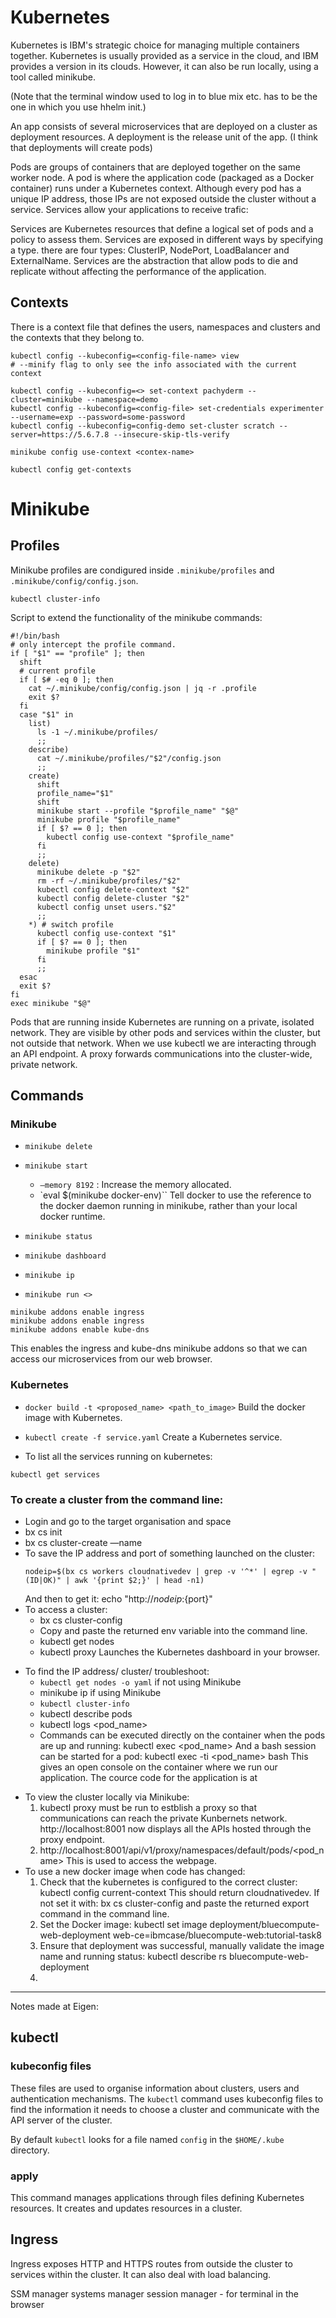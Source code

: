 # Kubernetes

Kubernetes is IBM's strategic choice for managing multiple containers together. Kubernetes is usually provided as a service in the cloud, and IBM provides a version in its clouds. However, it can also be run locally, using a tool called minikube.

(Note that the terminal window used to log in to blue mix etc. has to be the one in which you use hhelm init.)

An app consists of several microservices that are deployed on a cluster as deployment resources. A deployment is the release unit of the app. (I think that deployments will create pods)

Pods are groups of containers that are deployed together on the same worker node. A pod is where the application code (packaged as a Docker container) runs under a Kubernetes context. Although every pod has a unique IP address, those IPs are not exposed outside the cluster without a service. Services allow your applications to receive trafic:

Services are Kubernetes resources that define a logical set of pods and a policy to assess them. Services are exposed in different ways by specifying a type. there are four types: ClusterIP, NodePort, LoadBalancer and ExternalName. Services are the abstraction that allow pods to die and replicate without affecting the performance of the application.


## Contexts

There is a context file that defines the users, namespaces and clusters and the contexts that they belong to.

```
kubectl config --kubeconfig=<config-file-name> view 
# --minify flag to only see the info associated with the current context

kubectl config --kubeconfig=<> set-context pachyderm --cluster=minikube --namespace=demo
kubectl config --kubeconfig=<config-file> set-credentials experimenter --username=exp --password=some-password
kubectl config --kubeconfig=config-demo set-cluster scratch --server=https://5.6.7.8 --insecure-skip-tls-verify

minikube config use-context <contex-name>

kubectl config get-contexts
```

# Minikube

## Profiles

Minikube profiles are condigured inside `.minikube/profiles` and `.minikube/config/config.json`.

```
kubectl cluster-info
```

Script to extend the functionality of the minikube commands:

```
#!/bin/bash
# only intercept the profile command.
if [ "$1" == "profile" ]; then
  shift
  # current profile
  if [ $# -eq 0 ]; then
    cat ~/.minikube/config/config.json | jq -r .profile
    exit $?
  fi
  case "$1" in
    list)
      ls -1 ~/.minikube/profiles/
      ;;
    describe)
      cat ~/.minikube/profiles/"$2"/config.json
      ;;
    create)
      shift
      profile_name="$1"
      shift
      minikube start --profile "$profile_name" "$@"
      minikube profile "$profile_name"
      if [ $? == 0 ]; then
        kubectl config use-context "$profile_name"
      fi
      ;;
    delete)
      minikube delete -p "$2"
      rm -rf ~/.minikube/profiles/"$2"
      kubectl config delete-context "$2"
      kubectl config delete-cluster "$2"
      kubectl config unset users."$2"
      ;;
    *) # switch profile
      kubectl config use-context "$1"
      if [ $? == 0 ]; then
        minikube profile "$1"
      fi
      ;;
  esac
  exit $?
fi
exec minikube "$@"
```

Pods that are running inside Kubernetes are running on a private, isolated network. They are visible by other pods and services within the cluster, but not outside that network. When we use kubectl we are interacting through an API endpoint. A proxy forwards communications into the cluster-wide, private network.

## Commands

### Minikube

* `minikube delete`

* `minikube start`
  * `—memory 8192` : Increase the memory allocated.
  * `eval $(minikube docker-env)``
  Tell docker to use the reference to the docker daemon running in minikube, rather than your local docker runtime.

* `minikube status`

* `minikube dashboard`

* `minikube ip`

* `minikube run <>`

```terminal
minikube addons enable ingress
minikube addons enable ingress
minikube addons enable kube-dns
```
This enables the ingress and kube-dns minikube addons so that we can access our microservices from our web browser.

### Kubernetes

* `docker build -t <proposed_name> <path_to_image>`
  Build the docker image with Kubernetes.

* `kubectl create -f service.yaml`
  Create a Kubernetes service.

* To list all the services running on kubernetes:

```bashrc
kubectl get services
```

### To create a cluster from the command line:
  - Login and go to the target organisation and space
  - bx cs init
  - bx cs cluster-create —name <cluster-name>
  - To save the IP address and port of something launched on the cluster:
    ```
	nodeip=$(bx cs workers cloudnativedev | grep -v '^*' | egrep -v "(ID|OK)" | awk '{print $2;}' | head -n1)
	```
    And then to get it:
    echo "http://${nodeip}:${port}"
- To access a cluster:
  - bx cs cluster-config <cluster-name>
  - Copy and paste the returned env variable into the command line.
  - kubectl get nodes
  - kubectl proxy
    Launches the Kubernetes dashboard in your browser.

* To find the IP address/ cluster/ troubleshoot:
  * `kubectl get nodes -o yaml` if not using Minikube
  - minikube ip if using Minikube
  * `kubectl cluster-info`
  - kubectl describe pods
  - kubectl logs <pod_name>
  - Commands can be executed directly on the container when the pods are up and running:
    kubectl exec <pod_name> <command>
    And a bash session can be started for a pod:
    kubectl exec -ti <pod_name> bash
    This gives an open console on the container where we run our application. The cource code for the application is at

- To view the cluster locally via Minikube:
  1. kubectl proxy must be run to estblish a proxy so that communications can reach the private Kunbernets network. http://localhost:8001 now displays all the APIs hosted through the proxy endpoint.
  2. http://localhost:8001/api/v1/proxy/namespaces/default/pods/<pod_name>
     This is used to access the webpage.
- To use a new docker image when code has changed:
  1. Check that the kubernetes is configured to the correct cluster:
     kubectl config current-context
     This should return cloudnativedev. If not set it with: bx cs cluster-config <clustername> and paste the returned export command in the command line.
  2. Set the Docker image:
     kubectl set image deployment/bluecompute-web-deployment web-ce=ibmcase/bluecompute-web:tutorial-task8
  3. Ensure that deployment was successful, manually validate the image name and running status:
     kubectl describe rs bluecompute-web-deployment
  4.

---

Notes made at Eigen:

## kubectl

### kubeconfig files

These files are used to organise information about clusters, users and authentication mechanisms. The `kubectl` command uses kubeconfig files to find the information it needs to choose a cluster and communicate with the API server of the cluster.

By default `kubectl` looks for a file named `config` in the `$HOME/.kube` directory.

### apply

This command manages applications through files defining Kubernetes resources. It creates and updates resources in a cluster.

## Ingress

Ingress exposes HTTP and HTTPS routes from outside the cluster to services within the cluster. It can also deal with load balancing. 

SSM manager systems manager
session manager - for terminal in the browser
